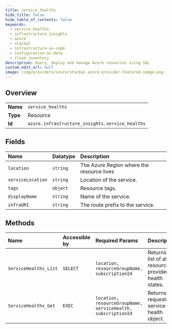 ```yaml
---
title: service_healths
hide_title: false
hide_table_of_contents: false
keywords:
  - service_healths
  - infrastructure_insights
  - azure    
  - stackql
  - infrastructure-as-code
  - configuration-as-data
  - cloud inventory
description: Query, deploy and manage Azure resources using SQL
custom_edit_url: null
image: /img/providers/azure/stackql-azure-provider-featured-image.png
---
```

  
    

## Overview
<table><tbody>
<tr><td><b>Name</b></td><td><code>service_healths</code></td></tr>
<tr><td><b>Type</b></td><td>Resource</td></tr>
<tr><td><b>Id</b></td><td><code>azure.infrastructure_insights.service_healths</code></td></tr>
</tbody></table>

## Fields
| Name | Datatype | Description |
|:-----|:---------|:------------|
| `location` | `string` | The Azure Region where the resource lives |
| `serviceLocation` | `string` | Location of the service. |
| `tags` | `object` | Resource tags. |
| `displayName` | `string` | Name of the service. |
| `infraURI` | `string` | The route prefix to the service. |
## Methods
| Name | Accessible by | Required Params | Description |
|:-----|:--------------|:----------------|:------------|
| `ServiceHealths_List` | `SELECT` | `location, resourceGroupName, subscriptionId` | Returns the list of all resource provider health states. |
| `ServiceHealths_Get` | `EXEC` | `location, resourceGroupName, serviceHealth, subscriptionId` | Returns the requested service health object. |
